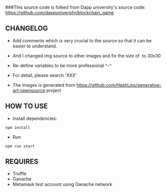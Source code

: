

###This source code is folked from Dapp university's source code: https://github.com/dappuniversity/blockchain_game

## CHANGELOG
 - Add comments which is very crucial to the source so that it can be easier to understand.

 - And I changed img source to other images and fix the size of <img> to 30x30

 - Re-define variables to be more professional ^-^

 - For detail, please search 'XXX'

 - The images is generated from https://github.com/HashLips/generative-art-opensource project


## HOW TO USE
- Install dependencies:
```
npm install
```
- Run 
``` 
npm run start
```

## REQUIRES
- Truffle
- Ganache
- Metamask test account using Ganache network
